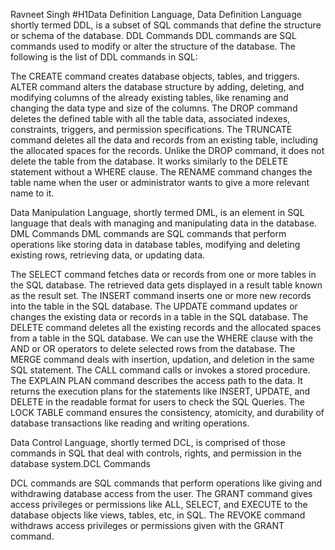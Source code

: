 Ravneet Singh
#H1Data Definition Language,
Data Definition Language shortly termed DDL, is a subset of SQL commands that define the structure or schema of the database. 
DDL Commands
DDL commands are SQL commands used to modify or alter the structure of the database. The following is the list of DDL commands in SQL:

The CREATE command creates database objects, tables, and triggers.
ALTER command alters the database structure by adding, deleting, and modifying columns of the already existing tables, like renaming and changing the data type and size of the columns.
The DROP command deletes the defined table with all the table data, associated indexes, constraints, triggers, and permission specifications.
The TRUNCATE command deletes all the data and records from an existing table, including the allocated spaces for the records. Unlike the DROP command, it does not delete the table from the database. It works similarly to the DELETE statement without a WHERE clause.
The RENAME command changes the table name when the user or administrator wants to give a more relevant name to it.

Data Manipulation Language, shortly termed DML, is an element in SQL language that deals with managing and manipulating data in the database.
DML Commands
DML commands are SQL commands that perform operations like storing data in database tables, modifying and deleting existing rows, retrieving data, or updating data.

The SELECT command fetches data or records from one or more tables in the SQL database. The retrieved data gets displayed in a result table known as the result set.
The INSERT command inserts one or more new records into the table in the SQL database.
The UPDATE command updates or changes the existing data or records in a table in the SQL database.
The DELETE command deletes all the existing records and the allocated spaces from a table in the SQL database. We can use the WHERE clause with the AND or OR operators to delete selected rows from the database.
The MERGE command deals with insertion, updation, and deletion in the same SQL statement.
The CALL command calls or invokes a stored procedure.
The EXPLAIN PLAN command describes the access path to the data. It returns the execution plans for the statements like INSERT, UPDATE, and DELETE in the readable format for users to check the SQL Queries.
The LOCK TABLE command ensures the consistency, atomicity, and durability of database transactions like reading and writing operations.

Data Control Language, shortly termed DCL, is comprised of those commands in SQL that deal with controls, rights, and permission in the database system.DCL Commands

DCL commands are SQL commands that perform operations like giving and withdrawing database access from the user.
The GRANT command gives access privileges or permissions like ALL, SELECT, and EXECUTE to the database objects like views, tables, etc, in SQL.
The REVOKE command withdraws access privileges or permissions given with the GRANT command.
